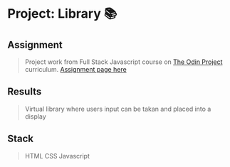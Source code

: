 # Project: Library :books:

## Assignment

> Project work from Full Stack Javascript course on [The Odin Project](https://www.theodinproject.com) curriculum.
> [Assignment page here](https://www.theodinproject.com/paths/full-stack-javascript/courses/javascript/lessons/library)

## Results

> Virtual library where users input can be takan and placed into a display

## Stack

> HTML
> CSS
> Javascript
